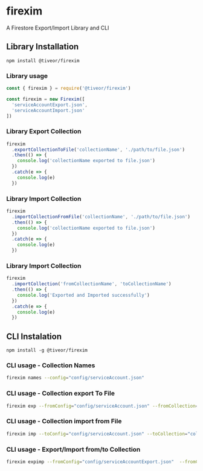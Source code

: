 # firexim

A Firestore Export/Import Library and CLI

## Library Installation

```
npm install @tiveor/firexim
```

### Library usage

```javascript
const { firexim } = require('@tiveor/firexim')

const firexim = new Firexim([
  'serviceAccountExport.json',
  'serviceAccountImport.json'
])
```

### Library Export Collection

```javascript
firexim
  .exportCollectionToFile('collectionName', './path/to/file.json')
  .then(() => {
    console.log('collectionName exported to file.json')
  })
  .catch(e => {
    console.log(e)
  })
```

### Library Import Collection

```javascript
firexim
  .importCollectionFromFile('collectionName', './path/to/file.json')
  .then(() => {
    console.log('collectionName exported to file.json')
  })
  .catch(e => {
    console.log(e)
  })
```

### Library Import Collection

```javascript
firexim
  .importCollection('fromCollectionName', 'toCollectionName')
  .then(() => {
    console.log('Exported and Imported successfully')
  })
  .catch(e => {
    console.log(e)
  })
```

## CLI Instalation

```
npm install -g @tiveor/firexim
```

### CLI usage - Collection Names

```bash
firexim names --config="config/serviceAccount.json"
```

### CLI usage - Collection export To File

```bash
firexim exp --fromConfig="config/serviceAccount.json" --fromCollection="collectionName" --toFile="output/collectionName.json"
```

### CLI usage - Collection import from File

```bash
firexim imp --toConfig="config/serviceAccount.json" --toCollection="collectionName" --fromFile="input/collectionName.json"
```

### CLI usage - Export/Import from/to Collection

```bash
firexim expimp --fromConfig="config/serviceAccountExport.json"  --fromCollection="collectionName" --toConfig="config/serviceAccountImport.json" --toCollection="collectionName"
```
